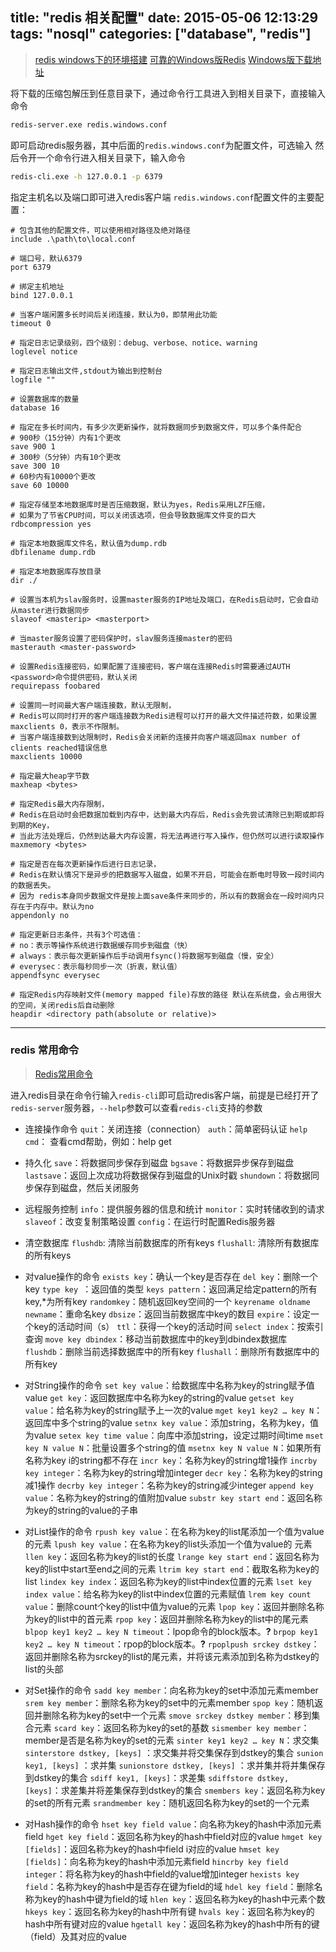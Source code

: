 title: "redis 相关配置"
date: 2015-05-06 12:13:29
tags: "nosql"
categories: ["database", "redis"]
---

> [redis windows下的环境搭建](http://www.cnblogs.com/lxx/archive/2013/06/04/3116985.html)
> [可靠的Windows版Redis](http://blog.csdn.net/renfufei/article/details/41180007)
> [Windows版下载地址](https://github.com/MSOpenTech/redis/releases)

将下载的压缩包解压到任意目录下，通过命令行工具进入到相关目录下，直接输入命令
```bash
redis-server.exe redis.windows.conf
```
即可启动redis服务器，其中后面的`redis.windows.conf`为配置文件，可选输入
然后令开一个命令行进入相关目录下，输入命令
```bash
redis-cli.exe -h 127.0.0.1 -p 6379
```
指定主机名以及端口即可进入redis客户端
`redis.windows.conf`配置文件的主要配置：
```
# 包含其他的配置文件，可以使用相对路径及绝对路径
include .\path\to\local.conf

# 端口号，默认6379
port 6379

# 绑定主机地址
bind 127.0.0.1

# 当客户端闲置多长时间后关闭连接，默认为0，即禁用此功能
timeout 0

# 指定日志记录级别，四个级别：debug、verbose、notice、warning
loglevel notice

# 指定日志输出文件,stdout为输出到控制台
logfile ""

# 设置数据库的数量
database 16

# 指定在多长时间内，有多少次更新操作，就将数据同步到数据文件，可以多个条件配合
# 900秒（15分钟）内有1个更改
save 900 1
# 300秒（5分钟）内有10个更改
save 300 10
# 60秒内有10000个更改
save 60 10000

# 指定存储至本地数据库时是否压缩数据，默认为yes，Redis采用LZF压缩，
# 如果为了节省CPU时间，可以关闭该选项，但会导致数据库文件变的巨大
rdbcompression yes

# 指定本地数据库文件名，默认值为dump.rdb
dbfilename dump.rdb

# 指定本地数据库存放目录
dir ./

# 设置当本机为slav服务时，设置master服务的IP地址及端口，在Redis启动时，它会自动从master进行数据同步
slaveof <masterip> <masterport>

# 当master服务设置了密码保护时，slav服务连接master的密码
masterauth <master-password>

# 设置Redis连接密码，如果配置了连接密码，客户端在连接Redis时需要通过AUTH <password>命令提供密码，默认关闭
requirepass foobared

# 设置同一时间最大客户端连接数，默认无限制，
# Redis可以同时打开的客户端连接数为Redis进程可以打开的最大文件描述符数，如果设置 maxclients 0，表示不作限制。
# 当客户端连接数到达限制时，Redis会关闭新的连接并向客户端返回max number of clients reached错误信息
maxclients 10000

# 指定最大heap字节数
maxheap <bytes>

# 指定Redis最大内存限制，
# Redis在启动时会把数据加载到内存中，达到最大内存后，Redis会先尝试清除已到期或即将到期的Key，
# 当此方法处理后，仍然到达最大内存设置，将无法再进行写入操作，但仍然可以进行读取操作
maxmemory <bytes>

# 指定是否在每次更新操作后进行日志记录，
# Redis在默认情况下是异步的把数据写入磁盘，如果不开启，可能会在断电时导致一段时间内的数据丢失。
# 因为 redis本身同步数据文件是按上面save条件来同步的，所以有的数据会在一段时间内只存在于内存中。默认为no
appendonly no

# 指定更新日志条件，共有3个可选值：
# no：表示等操作系统进行数据缓存同步到磁盘（快）
# always：表示每次更新操作后手动调用fsync()将数据写到磁盘（慢，安全）
# everysec：表示每秒同步一次（折衷，默认值）
appendfsync everysec

# 指定Redis内存映射文件(memory mapped file)存放的路径 默认在系统盘，会占用很大的空间，关闭redis后自动删除
heapdir <directory path(absolute or relative)>
```

----

### redis 常用命令
> [Redis常用命令](http://blog.csdn.net/ithomer/article/details/9213185)

进入redis目录在命令行输入`redis-cli`即可启动redis客户端，前提是已经打开了`redis-server`服务器，`--help`参数可以查看`redis-cli`支持的参数

* 连接操作命令
`quit`：关闭连接（connection）
`auth`：简单密码认证
`help cmd`： 查看cmd帮助，例如：help get

* 持久化
`save`：将数据同步保存到磁盘
`bgsave`：将数据异步保存到磁盘
`lastsave`：返回上次成功将数据保存到磁盘的Unix时戳
`shundown`：将数据同步保存到磁盘，然后关闭服务

* 远程服务控制
`info`：提供服务器的信息和统计
`monitor`：实时转储收到的请求
`slaveof`：改变复制策略设置
`config`：在运行时配置Redis服务器

* 清空数据库
`flushdb`: 清除当前数据库的所有keys
`flushall`: 清除所有数据库的所有keys

* 对value操作的命令
`exists key`：确认一个key是否存在
`del key`：删除一个key
`type key `：返回值的类型
`keys pattern`：返回满足给定pattern的所有key,*为所有key
`randomkey`：随机返回key空间的一个
`keyrename oldname newname`：重命名key
`dbsize`：返回当前数据库中key的数目
`expire`：设定一个key的活动时间（s）
`ttl`：获得一个key的活动时间
`select index`：按索引查询
`move key dbindex`：移动当前数据库中的key到dbindex数据库
`flushdb`：删除当前选择数据库中的所有key
`flushall`：删除所有数据库中的所有key

* 对String操作的命令
`set key value`：给数据库中名称为key的string赋予值value
`get key`：返回数据库中名称为key的string的value
`getset key value`：给名称为key的string赋予上一次的value
`mget key1 key2 … key N`：返回库中多个string的value
`setnx key value`：添加string，名称为key，值为value
`setex key time value`：向库中添加string，设定过期时间time
`mset key N value N`：批量设置多个string的值
`msetnx key N value N`：如果所有名称为key i的string都不存在
`incr key`：名称为key的string增1操作
`incrby key integer`：名称为key的string增加integer
`decr key`：名称为key的string减1操作
`decrby key integer`：名称为key的string减少integer
`append key value`：名称为key的string的值附加value
`substr key start end`：返回名称为key的string的value的子串

* 对List操作的命令
`rpush key value`：在名称为key的list尾添加一个值为value的元素
`lpush key value`：在名称为key的list头添加一个值为value的 元素
`llen key`：返回名称为key的list的长度
`lrange key start end`：返回名称为key的list中start至end之间的元素
`ltrim key start end`：截取名称为key的list
`lindex key index`：返回名称为key的list中index位置的元素
`lset key index value`：给名称为key的list中index位置的元素赋值
`lrem key count value`：删除count个key的list中值为value的元素
`lpop key`：返回并删除名称为key的list中的首元素
`rpop key`：返回并删除名称为key的list中的尾元素
`blpop key1 key2 … key N timeout`：lpop命令的block版本。**?**
`brpop key1 key2 … key N timeout`：rpop的block版本。**?**
`rpoplpush srckey dstkey`：返回并删除名称为srckey的list的尾元素，并将该元素添加到名称为dstkey的list的头部

* 对Set操作的命令
`sadd key member`：向名称为key的set中添加元素member
`srem key member`：删除名称为key的set中的元素member
`spop key`：随机返回并删除名称为key的set中一个元素
`smove srckey dstkey member`：移到集合元素
`scard key`：返回名称为key的set的基数
`sismember key member`：member是否是名称为key的set的元素
`sinter key1 key2 … key N`：求交集
`sinterstore dstkey, [keys]` ：求交集并将交集保存到dstkey的集合
`sunion key1, [keys]` ：求并集
`sunionstore dstkey, [keys]` ：求并集并将并集保存到dstkey的集合
`sdiff key1, [keys]`：求差集
`sdiffstore dstkey, [keys]`：求差集并将差集保存到dstkey的集合
`smembers key`：返回名称为key的set的所有元素
`srandmember key`：随机返回名称为key的set的一个元素

* 对Hash操作的命令
`hset key field value`：向名称为key的hash中添加元素field
`hget key field`：返回名称为key的hash中field对应的value
`hmget key [fields]`：返回名称为key的hash中field i对应的value
`hmset key [fields]`：向名称为key的hash中添加元素field 
`hincrby key field integer`：将名称为key的hash中field的value增加integer
`hexists key field`：名称为key的hash中是否存在键为field的域
`hdel key field`：删除名称为key的hash中键为field的域
`hlen key`：返回名称为key的hash中元素个数
`hkeys key`：返回名称为key的hash中所有键
`hvals key`：返回名称为key的hash中所有键对应的value
`hgetall key`：返回名称为key的hash中所有的键（field）及其对应的value


